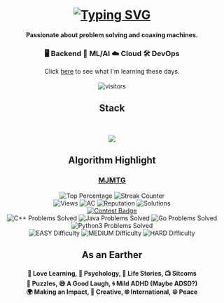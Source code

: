 <div align="center">
  <h1> <a href="https://git.io/typing-svg"><img src="https://readme-typing-svg.demolab.com?font=Fira+Code&size=34&pause=1000&color=4BB543&background=FFDE7C00&center=true&vCenter=true&random=false&width=435&lines=Welcome!+I'm+MJ+%F0%9F%A4%9D" alt="Typing SVG" /></a>
  </h1>
  <h4 >Passionate about problem solving and coaxing machines.
    </h4>
    <h3>🖥️ Backend  🤖 ML/AI  ☁️ Cloud  🛠️ DevOps</h3>
    Click <a href="https://github.com/MjMoshiri/ProfessionalDevelopmentDiary?tab=readme-ov-file#learning-in-progress">here</a> to see what I'm learning these days.<br><br>
    <img
      src="https://visitor-badge.laobi.icu/badge?page_id=mjmoshiri.mjmoshiri&left_text=Enjoy%20your%20visit!"
      alt="visitors">
    <h2>Stack</h2>
    <br>
      <p align="center">
          <img src="https://skillicons.dev/icons?i=py,docker,aws,go,java,spring,cpp,bash,ts,react,linux,postgres&perline=6"/>  
      </p>
      <h2> Algorithm Highlight</h2>
  <h3><a href="https://leetcode.com/MJMTG/">MJMTG</a></h3>
  <div>
    <img src="https://img.shields.io/badge/Contest%20Ranking-2.9%25-4CAF50"
      alt="Top Percentage">
    <img src="https://img.shields.io/badge/Streak%20Counter-372-FF5722" alt="Streak Counter">
  </div>
  <div>
    <img src="https://img.shields.io/badge/Views-4061-cyan" alt="Views">
    <img src="https://img.shields.io/badge/AC Count-847-orange" alt="AC">
    <img src="https://img.shields.io/badge/Reputation-49-brightgreen"
      alt="Reputation">
    <img src="https://img.shields.io/badge/Solutions-61-red"
      alt="Solutions">
    <br>
    <a href="https://leetcode.com/static/images/badges/knight.png"><img
        src="https://leetcode.com/static/images/badges/knight.png" alt="Contest Badge"></a>
    <br>
    <img src="https://img.shields.io/badge/C++-303-informational" alt="C++ Problems Solved">
    <img src="https://img.shields.io/badge/Java-298-informational"
      alt="Java Problems Solved">
    <img src="https://img.shields.io/badge/Go-180-informational" alt="Go Problems Solved">
    <img src="https://img.shields.io/badge/Python3-190-informational"
      alt="Python3 Problems Solved">
  </div>
  <div align="center"><img src="https://img.shields.io/badge/EASY%20-99%25-blueviolet"
      alt="EASY Difficulty">
    <img src="https://img.shields.io/badge/MEDIUM%20-98%25-blueviolet"
      alt="MEDIUM Difficulty">
    <img src="https://img.shields.io/badge/HARD%20-99%25-blueviolet"
      alt="HARD Difficulty">
    
  </div>
  <h2>As an Earther</h2>
  <h4>
  📘 Love Learning, 🧠 Psychology, 📖 Life Stories, 📺 Sitcoms <br>🧩 Puzzles, 😄 A Good Laugh, 🌀 Mild ADHD (Maybe
  ADSD?)<br> 🌍 Making an Impact, 🎨 Creative, 🌐 International, ☮️ Peace
  </h4>
</div>